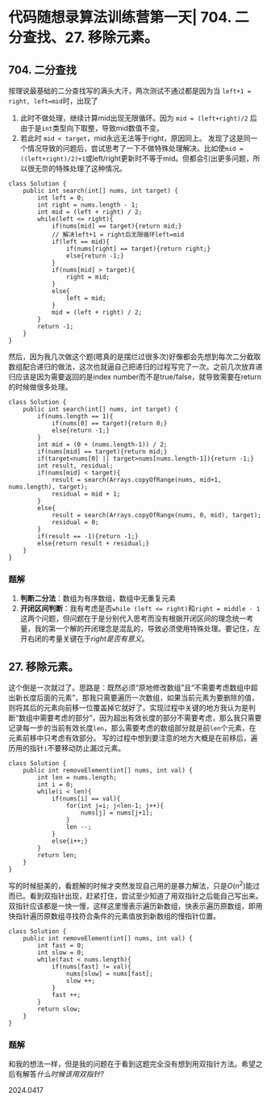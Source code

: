 # 代码随想录算法训练营第一天| 704. 二分查找、27. 移除元素。

## 704. 二分查找
按理说最基础的二分查找写的满头大汗，两次测试不通过都是因为当 `left+1 = right, left=mid`时，出现了
1. 此时不做处理，继续计算mid出现无限循环。因为 `mid = (left+right)/2` 后由于是`int`类型向下取整，导致mid数值不变。
2. 若此时 `mid < target`，mid永远无法等于right，原因同上。
发现了这是同一个情况导致的问题后，尝试思考了一下不做特殊处理解决。比如使`mid = ((left+right)/2)+1`或left/right更新时不等于mid。但都会引出更多问题，所以很无奈的特殊处理了这种情况。
```
class Solution {
    public int search(int[] nums, int target) {
        int left = 0;
        int right = nums.length - 1;
        int mid = (left + right) / 2;
        while(left <= right){
            if(nums[mid] == target){return mid;}
            // 解决left+1 = right后无限循环left=mid
            if(left == mid){
                if(nums[right] == target){return right;}
                else{return -1;}
            }
            if(nums[mid] > target){
                right = mid;
            }
            else{
                left = mid;
            }
            mid = (left + right) / 2;
        }
        return -1;
    }
}
```
然后，因为我几次做这个题(嗯真的是摆烂过很多次)好像都会先想到每次二分截取数组配合递归的做法，这次也就逼自己把递归的过程写完了一次。之前几次放弃递归应该是因为需要返回的是index number而不是true/false，就导致需要在return的时候做很多处理。
```
class Solution {
    public int search(int[] nums, int target) {
        if(nums.length == 1){
            if(nums[0] == target){return 0;}
            else{return -1;}
        }
        int mid = (0 + (nums.length-1)) / 2;
        if(nums[mid] == target){return mid;}
        if(target<nums[0] || target>nums[nums.length-1]){return -1;}
        int result, residual;
        if(nums[mid] < target){
            result = search(Arrays.copyOfRange(nums, mid+1, nums.length), target);
            residual = mid + 1;
        }
        else{
            result = search(Arrays.copyOfRange(nums, 0, mid), target);
            residual = 0;
        }
        if(result == -1){return -1;}
        else{return result + residual;}
    }
}
```
### 题解
1. __判断二分法__：数组为有序数组，数组中无重复元素
2. __开闭区间判断__：我有考虑是否`while (left <= right)`和`right = middle - 1`这两个问题，但问题在于是分别代入思考而没有根据开闭区间的理念统一考量，我的第一个解的开闭理念是混乱的，导致必须使用特殊处理。要记住，左开右闭的考量关键在于*right是否有意义*。

## 27. 移除元素。
这个倒是一次就过了。思路是：既然必须“原地修改数组”且“不需要考虑数组中超出新长度后面的元素”，那我只需要遍历一次数组，如果当前元素为要删除的值，则将其后的元素向前移一位覆盖掉它就好了。实现过程中关键的地方我认为是判断“数组中需要考虑的部分”，因为超出有效长度的部分不需要考虑，那么我只需要记录每一步的当前有效长度`len`，那么需要考虑的数组部分就是前`len`个元素，在元素前移中只考虑有效部分。
写的过程中想到要注意的地方大概是在前移后，遍历用的指针`i`不要移动防止漏过元素。
```
class Solution {
    public int removeElement(int[] nums, int val) {
        int len = nums.length;
        int i = 0;
        while(i < len){
            if(nums[i] == val){
                for(int j=i; j<len-1; j++){
                    nums[j] = nums[j+1];
                }
                len --;
            }
            else{i++;}
        }
        return len;
    }
}
```

写的时候挺美的，看题解的时候才突然发现自己用的是暴力解法，只是$O(n^2)$能过而已。看到双指针出现，赶紧打住，尝试至少知道了用双指针之后能自己写出来。
双指针应该都是一快一慢，这样这里慢表示遍历新数组，快表示遍历原数组，即用快指针遍历原数组寻找符合条件的元素值放到新数组的慢指针位置。
```
class Solution {
    public int removeElement(int[] nums, int val) {
        int fast = 0;
        int slow = 0;
        while(fast < nums.length){
            if(nums[fast] != val){
                nums[slow] = nums[fast];
                slow ++;
            }
            fast ++;
        }
        return slow;
    }
}
```
### 题解
和我的想法一样，但是我的问题在于看到这题完全没有想到用双指针方法。希望之后有解答*什么时候该用双指针?*

2024.0417